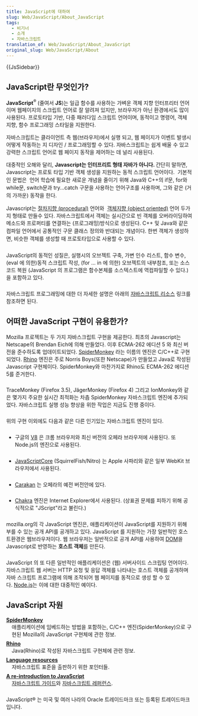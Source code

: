 ```yaml
---
title: JavaScript에 대하여
slug: Web/JavaScript/About_JavaScript
tags:
  - 비기너
  - 소개
  - 자바스크립트
translation_of: Web/JavaScript/About_JavaScript
original_slug: Web/JavaScript/About
---
```

<p>{{JsSidebar}}</p>

<h2 id="JavaScript란_무엇인가">JavaScript란 무엇인가?</h2>

<p><strong>JavaScript</strong><sup>®</sup> (줄여서 <strong>JS</strong>)는 일급 함수를 사용하는 가벼운 객체 지향 인터프리터 언어이며 웹페이지의 스크립트 언어로 잘 알려져 있지만, 브라우저가 아닌 환경에서도 많이 사용된다. 프로토타입 기반, 다중 패러다임 스크립트 언어이며, 동적이고 명령어, 객체 지향, 함수 프로그래밍 스타일을 지원한다.</p>

<p>자바스크립트는 클라이언트 측 웹(브라우저)에서 실행 되고, 웹 페이지가 이벤트 발생시 어떻게 작동하는 지 디자인 / 프로그래밍할 수 있다. 자바스크립트는 쉽게 배울 수 있고 강력한 스크립트 언어로 웹 페이지 동작을 제어하는 데 널리 사용된다.</p>

<p>대중적인 오해와 달리, <strong>Javascript는 인터프리트 형태 자바가 아니다. </strong>간단히 말하면, Javascript는 프로토 타입 기반 객체 생성을 지원하는 동적 스크립트 언어이다.  <span style="line-height: 1.5;">기본적인 문법은  언어 학습에 필요한 새로운 개념을 줄이기 위해 Java와 C++의 if문, for와 while문, switch문과 try...catch 구문을 사용하는 언어구조를 사용하며, 그와 같은 (거의 가까운) 동작을 한다. </span></p>

<p style="padding-right: 0px; padding-left: 0px; padding-bottom: 0px; margin: 0px 0px 1.7em; padding-top: 0px;">Javascript는 <a class="external" href="http://www.instantweb.com/%7Efoldoc/foldoc.cgi?query=procedural&amp;action=Search">절차지향 (procedural)</a> 언어와  <a class="external" href="http://www.instantweb.com/%7Efoldoc/foldoc.cgi?query=object+oriented&amp;action=Search">객체지향 (object oriented)</a> 언어 두가지 형태로 만들수 있다. 자바스크립트에서 객체는 실시간으로 빈 객체를 오버라이딩하여 메소드와 프로퍼티를 연결하는 (프로그래밍)방식으로 생성된다. <span style="line-height: 1.5;">C++ 및 Java와 같은 컴파일 언어에서 공통적인 구문 클래스 정의와 반대되는 개념이다. 한번 객체가 생성하면, 비슷한 객체를 생성할 때 프로토타입으로 사용할 수 있다.</span></p>

<p style="padding-right: 0px; padding-left: 0px; padding-bottom: 0px; margin: 0px 0px 1.7em; padding-top: 0px;">JavaScript의 동적인 성질은, 실행시의 오브젝트 구축, 가변 인수 리스트, 함수 변수, (eval 에 의한)동적 스크립트 작성, (for ... in 에 의한) 오브젝트의 내부참조, 또는 소스코드 복원 (JavaScript 의 프로그램은 함수본체를 소스텍스트에 역컴파일할 수 있다.) 을 포함하고 있다.</p>

<p style="padding-right: 0px; padding-left: 0px; padding-bottom: 0px; margin: 0px 0px 1.7em; padding-top: 0px;">자바스크립트 프로그래밍에 대한 더 자세한 설명은 아래의 <a href="https://developer.mozilla.org/ko/docs/Web/JavaScript/About#JavaScript_%EC%9E%90%EC%9B%90">자바스크립트 리소스</a> 링크를 참조하면 된다.</p>

<h2 id="어떠한_JavaScript_구현이_유용한가">어떠한 JavaScript 구현이 유용한가?</h2>

<p style="padding-right: 0px; padding-left: 0px; padding-bottom: 0px; margin: 0px 0px 1.7em; padding-top: 0px;">Mozilla 프로젝트는 두 가지 자바스크립트 구현을 제공한다. 최초의 Javascript는 Netscape의 Brendan Eich에 의해 만들었다. 이후 ECMA-262 에디션 5 와 최신 버전을 준수하도록 업데이트되었다. <a href="https://developer.mozilla.org/en-US/docs/Mozilla/Projects/SpiderMonkey" title="en-US/docs/SpiderMonkey">SpiderMonkey</a> 라는 이름의 엔진은 C/C++로 구현되었다. <a href="https://developer.mozilla.org/en-US/docs/Rhino" title="en-US/docs/Rhino">Rhino</a> 엔진은 주로 Norris Boys(또한 Netscape)가 만들었고 Java로 작성된 Javascript 구현체이다. SpiderMonkey와 마찬가지로 Rhino도 ECMA-262 에디션 5를 준거한다.</p>

<p style="padding-right: 0px; padding-left: 0px; padding-bottom: 0px; margin: 0px 0px 1.7em; padding-top: 0px;">TraceMonkey (Firefox 3.5), JägerMonkey (Firefox 4) 그리고 IonMonkey와 같은 몇가지 주요한 실시간 최적화는 차츰 SpiderMonkey 자바스크립트 엔진에 추가되었다. 자바스크립트 실행 성능 향상을 위한 작업은 지금도 진행 중이다.</p>

<p style="padding-right: 0px; padding-left: 0px; padding-bottom: 0px; margin: 0px 0px 1.7em; padding-top: 0px;">위의 구현 이외에도 다음과 같은 다른 인기있는 자바스크립트 엔진이 있다.</p>

<ul>
 <li style="padding: 0px; margin: 0px 0px 1.7em;">구글의 <a href="https://code.google.com/p/v8/">V8</a> 은 크롬 브라우저와 최신 버전의 오페라 브라우저에 사용된다. 또 Node.js의 엔진으로 사용된다.</li>
 <li style="padding: 0px; margin: 0px 0px 1.7em;"><a href="https://www.webkit.org/projects/javascript/index.html">JavaScriptCore</a> (SquirrelFish/Nitro) 는 Apple 사파리와 같은 일부 WebKit 브라우저에서 사용된다.</li>
 <li style="padding: 0px; margin: 0px 0px 1.7em;"><a href="http://my.opera.com/ODIN/blog/carakan-faq">Carakan</a> 는 오페라의 예전 버전안에 있다.</li>
 <li style="padding: 0px; margin: 0px 0px 1.7em;"><a href="http://en.wikipedia.org/wiki/Chakra_%28JScript_engine%29">Chakra</a> 엔진은 Internet Explorer에서 사용된다. (상표권 문제를 피하기 위해 공식적으로 "JScript"라고 불린다.)</li>
</ul>

<p style="padding-right: 0px; padding-left: 0px; padding-bottom: 0px; margin: 0px 0px 1.7em; padding-top: 0px;">mozilla.org의 각 JavaScript 엔진은, 애플리케이션이 JavaScript를 지원하기 위해 부를 수 있는 공개 API를 공개하고 있다. JavaScript 를 지원하는 가장 일반적인 호스트환경은 웹브라우저이다. 웹 브라우저는 일반적으로 공개 API를 사용하여 <a class="external external-icon" href="http://www.w3.org/DOM/">DOM</a>을 Javascript로 반영하는 <strong>호스트 객체</strong>를 만든다.</p>

<p style="padding-right: 0px; padding-left: 0px; padding-bottom: 0px; margin: 0px 0px 1.7em; padding-top: 0px;">JavaScript 의 또 다른 일반적인 애플리케이션은 (웹) 서버사이드 스크립팅 언어이다. 자바스크립트 웹 서버는 HTTP 요청 및 응답 객체를 나타내는 호스트 객체를 공개하며 자바 스크립트 프로그램에 의해 조작되어 웹 페이지를 동적으로 생성 할 수 있다. <a href="http://nodejs.org/">Node.js</a>는 이에 대한 대중적인 예이다.</p>

<h2 id="JavaScript_자원">JavaScript 자원</h2>

<dl style="padding-right: 0px; padding-left: 0px; padding-bottom: 0px; margin: 0px 0px 1.7em; padding-top: 0px;">
 <dt style="font-weight: bold; font-style: normal;"><a href="https://developer.mozilla.org/en-US/docs/Mozilla/Projects/SpiderMonkey" title="en-US/docs/SpiderMonkey">SpiderMonkey</a></dt>
 <dd style="padding-left: 15px; margin-bottom: 0.5em; margin-left: 0px;">애플리케이션에 임베드하는 방법을 포함하는, C/C++ 엔진(SpiderMonkey)으로 구현된 Mozilla의 JavaScript 구현체에 관한 정보.</dd>
 <dt style="font-weight: bold; font-style: normal;"><a href="https://developer.mozilla.org/en-US/docs/Rhino" title="en-US/docs/Rhino">Rhino</a></dt>
 <dd style="padding-left: 15px; margin-bottom: 0.5em; margin-left: 0px;">Java(Rhino)로 작성된 자바스크립트 구현체에 관련 정보.</dd>
 <dt style="font-weight: bold; font-style: normal;"><a href="https://developer.mozilla.org/en-US/docs/Web/JavaScript/Language_Resources" title="en-US/docs/JavaScript_Language_Resources">Language resources</a></dt>
 <dd style="padding-left: 15px; margin-bottom: 0.5em; margin-left: 0px;">자바스크립트 표준을 출판하기 위한 포인터들.</dd>
 <dt style="font-weight: bold; font-style: normal;"><a href="https://developer.mozilla.org/en-US/docs/Web/JavaScript/A_re-introduction_to_JavaScript" title="en-US/docs/A_re-introduction_to_JavaScript">A re-introduction to JavaScript</a></dt>
 <dd style="padding-left: 15px; margin-bottom: 0.5em; margin-left: 0px;"><a href="https://developer.mozilla.org/en-US/docs/Web/JavaScript/Guide" title="en-US/docs/JavaScript/Guide">자바스크립트 가이드</a>와 <a href="https://developer.mozilla.org/en-US/docs/Web/JavaScript/Reference" title="en-US/docs/JavaScript/Reference">자바스크립트 레퍼런스</a>.</dd>
</dl>

<p>JavaScript® 는 미국 및 여러 나라의 Oracle 트레이드마크 또는 등록된 트레이드마크입니다.</p>
